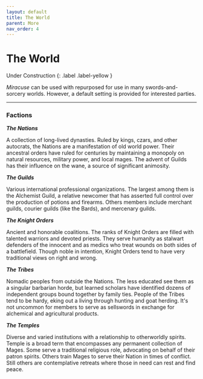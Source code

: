 ```yaml
---
layout: default
title: The World
parent: More
nav_order: 4
---
```


# The World

Under Construction
{: .label .label-yellow }

_Miracuse_ can be used with repurposed for use in many swords-and-sorcery worlds. However, a default setting is provided for interested parties.

---

### Factions

**_The Nations_**

A collection of long-lived dynasties. Ruled by kings, czars, and other autocrats, the Nations are a manifestation of old world power. Their ancestral orders have ruled for centuries by maintaining a monopoly on natural resources, military power, and local mages. The advent of Guilds has their influence on the wane, a source of significant animosity.

**_The Guilds_**

Various international professional organizations. The largest among them is the Alchemist Guild, a relative newcomer that has asserted full control over the production of potions and firearms. Others members include merchant guilds, courier guilds (like the Bards), and mercenary guilds.

**_The Knight Orders_**

Ancient and honorable coalitions. The ranks of Knight Orders are filled with talented warriors and devoted priests. They serve humanity as stalwart defenders of the innocent and as medics who treat wounds on both sides of a battlefield. Though noble in intention, Knight Orders tend to have very traditional views on right and wrong.

**_The Tribes_**

Nomadic peoples from outside the Nations. The less educated see them as a singular barbarian horde, but learned scholars have identified dozens of independent groups bound together by family ties. People of the Tribes tend to be hardy, eking out a living through hunting and goat herding. It's not uncommon for members to serve as sellswords in exchange for alchemical and agricultural products.

**_The Temples_**

Diverse and varied institutions with a relationship to otherworldly spirits. Temple is a broad term that encompasses any permanent collection of Mages. Some serve a traditional religious role, advocating on behalf of their patron spirits. Others train Mages to serve their Nation in times of conflict. Still others are contemplative retreats where those in need can rest and find peace.
